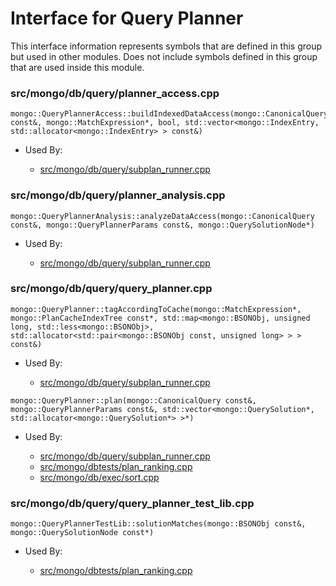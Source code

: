 
# Interface for Query Planner
This interface information represents symbols that are defined in this group but used in other modules.  Does not include symbols defined in this group that are used inside this module.

### src/mongo/db/query/planner\_access.cpp

<div></div>

    mongo::QueryPlannerAccess::buildIndexedDataAccess(mongo::CanonicalQuery const&, mongo::MatchExpression*, bool, std::vector<mongo::IndexEntry, std::allocator<mongo::IndexEntry> > const&)

- Used By:

    - [src/mongo/db/query/subplan\_runner.cpp](../../../../core\_query\_system/query\_execution)

### src/mongo/db/query/planner\_analysis.cpp

<div></div>

    mongo::QueryPlannerAnalysis::analyzeDataAccess(mongo::CanonicalQuery const&, mongo::QueryPlannerParams const&, mongo::QuerySolutionNode*)

- Used By:

    - [src/mongo/db/query/subplan\_runner.cpp](../../../../core\_query\_system/query\_execution)

### src/mongo/db/query/query\_planner.cpp

<div></div>

    mongo::QueryPlanner::tagAccordingToCache(mongo::MatchExpression*, mongo::PlanCacheIndexTree const*, std::map<mongo::BSONObj, unsigned long, std::less<mongo::BSONObj>, std::allocator<std::pair<mongo::BSONObj const, unsigned long> > > const&)

- Used By:

    - [src/mongo/db/query/subplan\_runner.cpp](../../../../core\_query\_system/query\_execution)

<div></div>

    mongo::QueryPlanner::plan(mongo::CanonicalQuery const&, mongo::QueryPlannerParams const&, std::vector<mongo::QuerySolution*, std::allocator<mongo::QuerySolution*> >*)

- Used By:

    - [src/mongo/db/query/subplan\_runner.cpp](../../../../core\_query\_system/query\_execution)
    - [src/mongo/dbtests/plan\_ranking.cpp](../../../../tests/unit\_tests)
    - [src/mongo/db/exec/sort.cpp](../../../../core\_query\_system/query\_execution)

### src/mongo/db/query/query\_planner\_test\_lib.cpp

<div></div>

    mongo::QueryPlannerTestLib::solutionMatches(mongo::BSONObj const&, mongo::QuerySolutionNode const*)

- Used By:

    - [src/mongo/dbtests/plan\_ranking.cpp](../../../../tests/unit\_tests)
